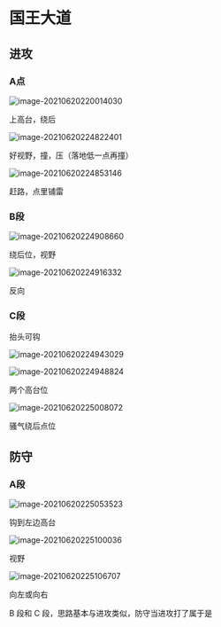 # 国王大道

## 进攻

### A点

![image-20210620220014030](http://markdown-1303167219.cos.ap-shanghai.myqcloud.com/image-20210620220014030.png)

上高台，绕后

![image-20210620224822401](http://markdown-1303167219.cos.ap-shanghai.myqcloud.com/image-20210620224822401.png)

好视野，撞，压（落地低一点再撞）

![image-20210620224853146](http://markdown-1303167219.cos.ap-shanghai.myqcloud.com/image-20210620224853146.png)

赶路，点里铺雷

### B段

![image-20210620224908660](http://markdown-1303167219.cos.ap-shanghai.myqcloud.com/image-20210620224908660.png)

绕后位，视野

![image-20210620224916332](http://markdown-1303167219.cos.ap-shanghai.myqcloud.com/image-20210620224916332.png)

反向

### C段

抬头可钩

![image-20210620224943029](http://markdown-1303167219.cos.ap-shanghai.myqcloud.com/image-20210620224943029.png)

![image-20210620224948824](http://markdown-1303167219.cos.ap-shanghai.myqcloud.com/image-20210620224948824.png)

两个高台位

![image-20210620225008072](http://markdown-1303167219.cos.ap-shanghai.myqcloud.com/image-20210620225008072.png)

骚气绕后点位

## 防守

### A段

![image-20210620225053523](http://markdown-1303167219.cos.ap-shanghai.myqcloud.com/image-20210620225053523.png)

钩到左边高台

![image-20210620225100036](http://markdown-1303167219.cos.ap-shanghai.myqcloud.com/image-20210620225100036.png)

视野

![image-20210620225106707](http://markdown-1303167219.cos.ap-shanghai.myqcloud.com/image-20210620225106707.png)

向左或向右

B 段和 C 段，思路基本与进攻类似，防守当进攻打了属于是